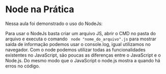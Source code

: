 <h1> Node na Prática </h1>
Nessa aula foi demonstrado o uso do NodeJs:
<br> 
<p>
Para usar o NodeJs basta criar um arquivo JS, abrir o CMD no pasta do arquivo e executa o comando <code> node "nome_do_arquivo".js</code>
para mostrar saida de informação podemos usar o console.log, igual utilizamos no navegador.
Com o node podemos utilizar todas as funcionalidades existentes no JavaScript, são poucas as diferenças entre o JavaScript e o Node.js. 
Do mesmo modo que o JavaScript o node.js mostra a quando há erros no código.
</p>